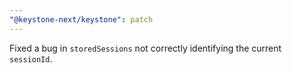 ```yaml
---
"@keystone-next/keystone": patch
---
```


Fixed a bug in `storedSessions` not correctly identifying the current `sessionId`.
